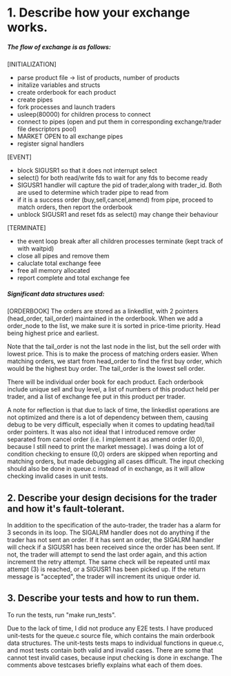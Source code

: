 # 1. Describe how your exchange works.

##### The flow of exchange is as follows:

[INITIALIZATION]
- parse product file -> list of products, number of products
- initalize variables and structs
- create orderbook for each product
- create pipes
- fork processes and launch traders
- usleep(80000) for children process to connect
- connect to pipes (open and put them in corresponding exchange/trader file descriptors pool)
- MARKET OPEN to all exchange pipes
- register signal handlers

[EVENT]
- block SIGUSR1 so that it does not interrupt select
- select() for both read/write fds to wait for any fds to become ready
- SIGUSR1 handler will capture the pid of trader,along with trader_id. Both are used to determine which trader pipe to read from
- if it is a success order (buy,sell,cancel,amend) from pipe, proceed to match orders, then report the orderbook
- unblock SIGUSR1 and reset fds as select() may change their behaviour

[TERMINATE]
- the event loop break after all children processes terminate (kept track of with waitpid)
- close all pipes and remove them 
- caluclate total exchange feee
- free all memory allocated
- report complete and total exchange fee


##### Significant data structures used:

[ORDERBOOK]
The orders are stored as a linkedlist, with 2 pointers (head_order, tail_order) maintained in the orderbook. When we add a order_node to the list, we make sure it is sorted in price-time priority. Head being highest price and earliest. 

Note that the tail_order is not the last node in the list, but the sell order with lowest price. This is to make the process of matching orders easier. When matching orders, we start from head_order to find the first buy order, which would be the highest buy order. The tail_order is the lowest sell order. 

There will be individual order book for each product. Each orderbook include unique sell and buy level, a list of numbers of this product held per trader, and a list of exchange fee put in this product per trader. 

A note for reflection is that due to lack of time, the linkedlist operations are not optimized and there is a lot of dependency between them, causing debug to be very difficult, especially when it comes to updating head/tail order pointers. It was also not ideal that  I introduced remove order separated from cancel order (i.e. I implement it as amend order (0,0), because I still need to print the market message). I was doing a lot of condition checking to ensure (0,0) orders are skipped when reporting and matching orders, but made debugging all cases difficult. The input checking should also be done in queue.c instead of in exchange, as it will allow checking invalid cases in unit tests.


## 2. Describe your design decisions for the trader and how it's fault-tolerant.

In addition to the specification of the auto-trader, the trader has a alarm for 3 seconds in its loop. The SIGALRM handler does not do anything if the trader has not sent an order. If it has sent an order, the SIGALRM handler will check if a SIGUSR1 has been received since the order has been sent. If not, the trader will attempt to send the last order again, and this action increment the retry attempt. The same check will be repeated until max attempt (3) is reached, or a SIGUSR1 has been picked up. If the return message is "accepted", the trader will increment its unique order id. 


## 3. Describe your tests and how to run them.

To run the tests, run "make run_tests".

Due to the lack of time, I did not produce any E2E tests. I have produced unit-tests for the queue.c source file, which contains the main orderbook data structures. The unit-tests tests maps to individual functions in queue.c, and most tests contain both valid and invalid cases. There are some that cannot test invalid cases, because input checking is done in exchange. The comments above testcases briefly explains what each of them does.

